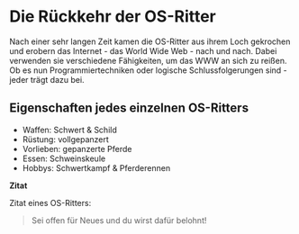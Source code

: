 # Die Rückkehr der OS-Ritter

Nach einer sehr langen Zeit kamen die OS-Ritter aus ihrem Loch gekrochen und erobern das Internet - das World Wide Web - nach und nach. Dabei verwenden sie verschiedene Fähigkeiten, um das WWW an sich zu reißen. Ob es nun Programmiertechniken oder logische Schlussfolgerungen sind - jeder trägt dazu bei.

## Eigenschaften jedes einzelnen OS-Ritters

* Waffen: Schwert & Schild
* Rüstung: vollgepanzert
* Vorlieben: gepanzerte Pferde
* Essen: Schweinskeule
* Hobbys: Schwertkampf & Pferderennen

**Zitat**

Zitat eines OS-Ritters:

> Sei offen für Neues und du wirst dafür belohnt!
